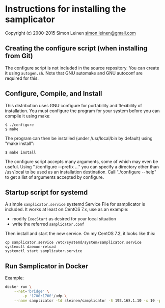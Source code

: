 Instructions for installing the samplicator
===========================================

Copyright (c) 2000-2015 Simon Leinen  <simon.leinen@gmail.com>

Creating the configure script (when installing from Git)
--------------------------------------------------------

The configure script is not included in the source repository.  You
can create it using `autogen.sh`.  Note that GNU automake and GNU
autoconf are required for this.

Configure, Compile, and Install
-------------------------------

This distribution uses GNU configure for portability and flexibility
of installation.  You must configure the program for your system
before you can compile it using make:

	$ ./configure
	$ make

The program can then be installed (under /usr/local/bin by default)
using "make install":

	$ make install

The configure script accepts many arguments, some of which may even be
useful.  Using "./configure --prefix ..." you can specify a directory
other than /usr/local to be used as an installation destination.  Call
"./configure --help" to get a list of arguments accepted by configure.

Startup script for systemd
--------------------------

A simple `samplicator.service` systemd Service File for samplicator is
included. It works at least on CentOS 7.x, use as an example:

- modify `ExecStart` as desired for your local situation
- write the referred `samplicator.conf`

Then install and start the new service. On my CentOS 7.2, it looks like this:

	cp samplicator.service /etc/systemd/system/samplicator.service
	systemctl daemon-reload
	systemctl start samplicator.service
	
Run Samplicator in Docker
--------------------------
Example:
```bash
docker run \
	--net='bridge' \
    	-p '1700:1700'/udp \
	--name samplicator -td sleinen/samplicator -S 192.168.1.10 -x 10 -p 1700 192.168.1.11/1700 192.168.1.12/1700
```
